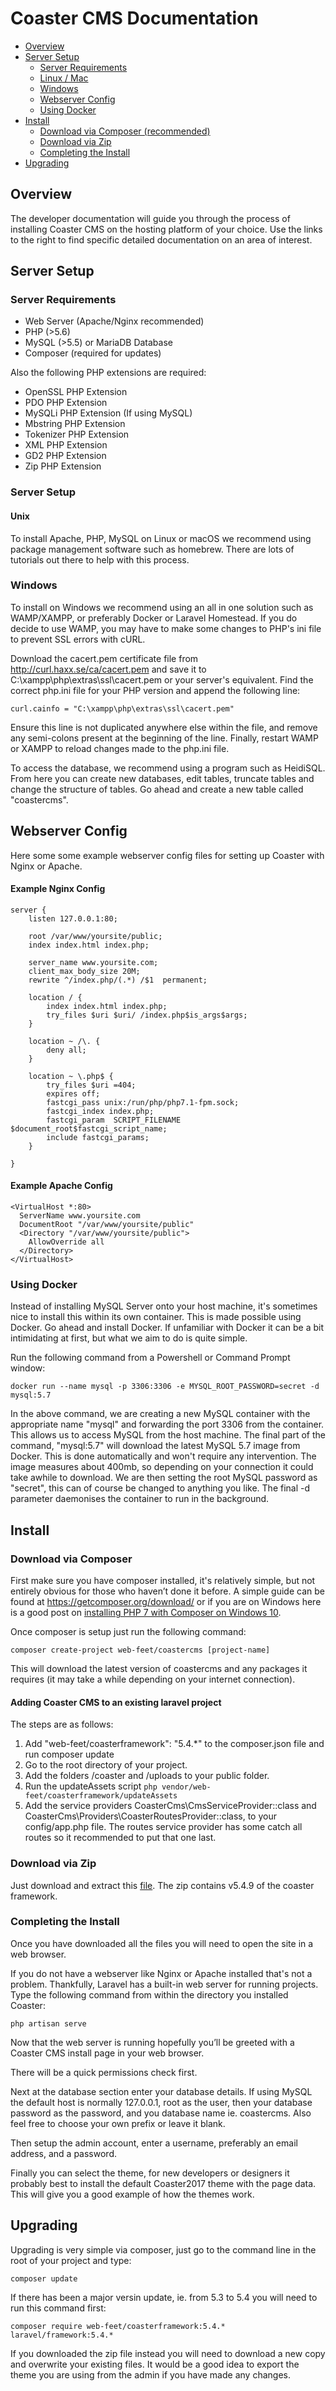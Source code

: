 # Coaster CMS Documentation
- [Overview](#overview)
- [Server Setup](#server-setup)
  - [Server Requirements](#server-requirements)
  - [Linux / Mac](#unix)
  - [Windows](#windows)
  - [Webserver Config](#webserver-config)
  - [Using Docker](#using-docker)
- [Install](#install)
  - [Download via Composer (recommended)](#download-via-composer)
  - [Download via Zip](#download-via-zip)
  - [Completing the Install](#completing-the-install)
- [Upgrading](#upgrading)

## Overview

The developer documentation will guide you through the process of installing Coaster CMS on the hosting platform of your choice. Use the links to the right to find specific detailed documentation on an area of interest.

## Server Setup

### Server Requirements

- Web Server (Apache/Nginx recommended)
- PHP (>5.6)
- MySQL (>5.5) or MariaDB Database
- Composer (required for updates)

Also the following PHP extensions are required:

- OpenSSL PHP Extension
- PDO PHP Extension
- MySQLi PHP Extension (If using MySQL)
- Mbstring PHP Extension
- Tokenizer PHP Extension
- XML PHP Extension
- GD2 PHP Extension
- Zip PHP Extension

### Server Setup

#### Unix

To install Apache, PHP, MySQL on Linux or macOS we recommend using package management software such as homebrew. There are lots of tutorials out there to help with this process.

### Windows

To install on Windows we recommend using an all in one solution such as WAMP/XAMPP, or preferably Docker or Laravel Homestead. If you do decide to use WAMP, you may have to make some changes to PHP's ini file to prevent SSL errors with cURL.

Download the cacert.pem certificate file from http://curl.haxx.se/ca/cacert.pem and save it to C:\xampp\php\extras\ssl\cacert.pem or your server's equivalent. Find the correct php.ini file for your PHP version and append the following line:

`curl.cainfo = "C:\xampp\php\extras\ssl\cacert.pem"`

Ensure this line is not duplicated anywhere else within the file, and remove any semi-colons present at the beginning of the line. Finally, restart WAMP or XAMPP to reload changes made to the php.ini file.

To access the database, we recommend using a program such as HeidiSQL. From here you can create new databases, edit tables, truncate tables and change the structure of tables. Go ahead and create a new table called "coastercms".

## Webserver Config

Here some some example webserver config files for setting up Coaster with Nginx or Apache.

#### Example Nginx Config

```
server {
    listen 127.0.0.1:80;

    root /var/www/yoursite/public;
    index index.html index.php;

    server_name www.yoursite.com;
    client_max_body_size 20M;
    rewrite ^/index.php/(.*) /$1  permanent;

    location / {
        index index.html index.php;
        try_files $uri $uri/ /index.php$is_args$args;
    }

    location ~ /\. {
        deny all;
    }

    location ~ \.php$ {
        try_files $uri =404;
        expires off;
        fastcgi_pass unix:/run/php/php7.1-fpm.sock;
        fastcgi_index index.php;
        fastcgi_param  SCRIPT_FILENAME  $document_root$fastcgi_script_name;
        include fastcgi_params;
    }

}
```

#### Example Apache Config

```
<VirtualHost *:80>
  ServerName www.yoursite.com
  DocumentRoot "/var/www/yoursite/public"
  <Directory "/var/www/yoursite/public">
    AllowOverride all
  </Directory>
</VirtualHost>
```

### Using Docker

Instead of installing MySQL Server onto your host machine, it's sometimes nice to install this within its own container. This is made possible using Docker. Go ahead and install Docker. If unfamiliar with Docker it can be a bit intimidating at first, but what we aim to do is quite simple. 

Run the following command from a Powershell or Command Prompt window:

`docker run --name mysql -p 3306:3306 -e MYSQL_ROOT_PASSWORD=secret -d mysql:5.7`

In the above command, we are creating a new MySQL container with the appropriate name "mysql" and forwarding the port 3306 from the container. This allows us to access MySQL from the host machine. The final part of the command, "mysql:5.7" will download the latest MySQL 5.7 image from Docker. This is done automatically and won't require any intervention. The image measures about 400mb, so depending on your connection it could take awhile to download. We are then setting the root MySQL password as "secret", this can of course be changed to anything you like. The final -d parameter daemonises the container to run in the background.

## Install

### Download via Composer

First make sure you have composer installed, it's relatively simple, but not entirely obvious for those who haven’t done it before. A simple guide can be found at https://getcomposer.org/download/ or if you are on Windows here is a good post on [installing PHP 7 with Composer on Windows 10](https://www.webtechgadgetry.com/install-php-7-windows/).

Once composer is setup just run the following command:

`composer create-project web-feet/coastercms [project-name]`

This will download the latest version of coastercms and any packages it requires (it may take a while depending on your internet connection).

#### Adding Coaster CMS to an existing laravel project

The steps are as follows:

1. Add "web-feet/coasterframework": "5.4.*" to the composer.json file and run composer update
2. Go to the root directory of your project. 
3. Add the folders /coaster and /uploads to your public folder.
4. Run the updateAssets script
`php vendor/web-feet/coasterframework/updateAssets`
5. Add the service providers CoasterCms\CmsServiceProvider::class and CoasterCms\Providers\CoasterRoutesProvider::class, to your config/app.php file. The routes service provider has some catch all routes so it recommended to put that one last.

### Download via Zip

Just download and extract this [file](https://github.com/Web-Feet/coastercms/releases/download/v5.4.0/full-dist.zip). The zip contains v5.4.9 of the coaster framework.

### Completing the Install

Once you have downloaded all the files you will need to open the site in a web browser.

If you do not have a webserver like Nginx or Apache installed that's not a problem. Thankfully, Laravel has a built-in web server for running projects. Type the following command from within the directory you installed Coaster:

`php artisan serve`

Now that the web server is running hopefully you’ll be greeted with a Coaster CMS install page in your web browser. 

There will be a quick permissions check first.

Next at the database section enter your database details. If using MySQL the default host is normally 127.0.0.1, root as the user, then your database password as the password, and you database name ie. coastercms. Also feel free to choose your own prefix or leave it blank.

Then setup the admin account, enter a username, preferably an email address, and a password.

Finally you can select the theme, for new developers or designers it probably best to install the default Coaster2017 theme with the page data. This will give you a good example of how the themes work.

## Upgrading

Upgrading is very simple via composer, just go to the command line in the root of your project and type:

`composer update`

If there has been a major versin update, ie. from 5.3 to 5.4 you will need to run this command first:

`composer require web-feet/coasterframework:5.4.* laravel/framework:5.4.*`

If you downloaded the zip file instead you will need to download a new copy and overwrite your existing files. It would be a good idea to export the theme you are using from the admin if you have made any changes.
